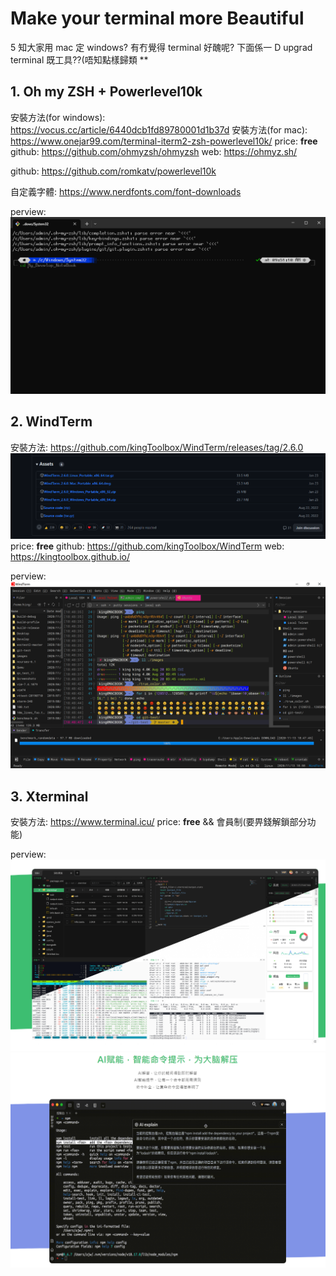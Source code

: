 # Make your terminal more Beautiful

5 知大家用 mac 定 windows?
有冇覺得 terminal 好醜呢?
下面係一 D upgrad terminal 既工具??(唔知點樣歸類 \*\*

## 1. Oh my ZSH + Powerlevel10k

安裝方法(for windows): https://vocus.cc/article/6440dcb1fd89780001d1b37d
安裝方法(for mac): https://www.onejar99.com/terminal-iterm2-zsh-powerlevel10k/
price: **free**
github: https://github.com/ohmyzsh/ohmyzsh
web: https://ohmyz.sh/

github: https://github.com/romkatv/powerlevel10k

自定義字體: https://www.nerdfonts.com/font-downloads

perview:
![alt text](./asset/image.png)

## 2. WindTerm

安裝方法: https://github.com/kingToolbox/WindTerm/releases/tag/2.6.0
![alt text](./asset/image1.png)
price: **free**
github: https://github.com/kingToolbox/WindTerm
web: https://kingtoolbox.github.io/

perview:
![alt text](./asset/image2.png)

## 3. Xterminal

安裝方法: https://www.terminal.icu/
price: **free** && 會員制(要畀錢解鎖部分功能)

perview:
![alt text](./asset/image-2.png)
![alt text](./asset/image-1.png)
